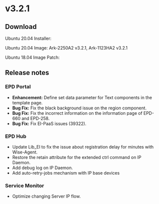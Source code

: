 # v3.2.1

## Download

Ubuntu 20.04 Installer: [ ](https://advantecho365-my.sharepoint.com/:u:/r/personal/homer\_wang\_advantech\_com/Documents/3.1.2%20Installation%20Package/DeviceOnEPDInstaller\_u2004\_3.1.2.tar.gz?csf=1\&web=1\&e=7W029B)

Ubuntu 20.04 Image: Ark-2250A2 v3.2.1, [ ](https://eiot.blob.core.windows.net/deviceon/DeviceOn\_Server\_Ubuntu-20.04\_x64\_5.2.4.run)Ark-1123HA2 v3.2.1 [ ](https://eiot.blob.core.windows.net/deviceon/DeviceOn\_Server\_Ubuntu-20.04\_x64\_5.2.4.run)

Ubuntu 18.04 Image Patch:&#x20;

## Release notes

### EPD Portal

* **Enhancement:** Define set data parameter for Text components in the template page.
* **Bug Fix:** Fix the black background issue on the region component.
* **Bug Fix:** Fix the incorrect information on the information page of EPD-660 and EPD-258.
* **Bug Fix:** Fix EI-PaaS issues (39322).

### EPD Hub

* Update Lib\_EI to fix the issue about registration delay for minutes with Wise-Agent.
* Restore the retain attribute for the extended ctrl command on IP Daemon.
* Add debug log on IP Daemon.
* Add auto-retry-jobs mechanism with IP base devices

### Service Monitor

* Optimize changing Server IP flow.
